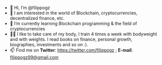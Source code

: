 - 👋 Hi, I’m @filippogz
- 👀 I am interested in the world of Blockchain, cryptocurrencies, decentralized finance, etc.
- 🌱 I’m currently learning Blockchain programming & the field of cryptocurrencies
- 🏋️‍♂️ I like to take care of my body, I train 4 times a week with bodyweight and with weights. I read books on finance, personal growth, biographies, investments and so on :).
- 📫 Find me on <b>Twitter</b>: https://twitter.com/filippogz  ;    <b>E-mail</b>: filippogz99@gmail.com


